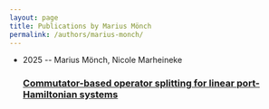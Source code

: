 ```yaml
---
layout: page
title: Publications by Marius Mönch
permalink: /authors/marius-monch/
---
```


<ul class="post-list">
<li><span class='post-meta'>2025 -- Marius Mönch, Nicole Marheineke</span><h3><a class='post-link' href='../../commutator-based-operator-splitting-for-linear-port-hamiltonian-systems'>Commutator-based operator splitting for linear port-Hamiltonian systems</a></h3></li>

</ul>
